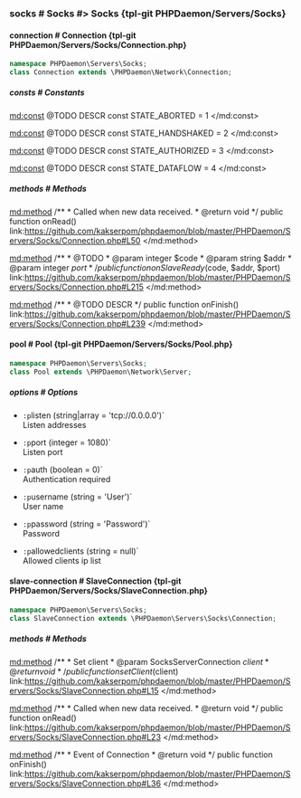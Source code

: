 ### socks # Socks #> Socks {tpl-git PHPDaemon/Servers/Socks}

<!-- include-namespace path="\PHPDaemon\Servers\Socks" level="" access="" -->
#### connection # Connection {tpl-git PHPDaemon/Servers/Socks/Connection.php}

```php
namespace PHPDaemon\Servers\Socks;
class Connection extends \PHPDaemon\Network\Connection;
```

##### consts # Constants

<md:const>
@TODO DESCR
const STATE_ABORTED = 1
</md:const>

<md:const>
@TODO DESCR
const STATE_HANDSHAKED = 2
</md:const>

<md:const>
@TODO DESCR
const STATE_AUTHORIZED = 3
</md:const>

<md:const>
@TODO DESCR
const STATE_DATAFLOW = 4
</md:const>

<div class="clearboth"></div>

##### methods # Methods

<md:method>
/**
	 * Called when new data received.
	 * @return void
	 */
public function onRead()
link:https://github.com/kakserpom/phpdaemon/blob/master/PHPDaemon/Servers/Socks/Connection.php#L50
</md:method>

<md:method>
/**
	 * @TODO
	 * @param integer $code
	 * @param string  $addr
	 * @param integer $port
	 */
public function onSlaveReady($code, $addr, $port)
link:https://github.com/kakserpom/phpdaemon/blob/master/PHPDaemon/Servers/Socks/Connection.php#L215
</md:method>

<md:method>
/**
	 * @TODO DESCR
	 */
public function onFinish()
link:https://github.com/kakserpom/phpdaemon/blob/master/PHPDaemon/Servers/Socks/Connection.php#L239
</md:method>

<div class="clearboth"></div>

#### pool # Pool {tpl-git PHPDaemon/Servers/Socks/Pool.php}

```php
namespace PHPDaemon\Servers\Socks;
class Pool extends \PHPDaemon\Network\Server;
```

##### options # Options

 - `:p`listen (string|array = 'tcp://0.0.0.0')`  
 Listen addresses

 - `:p`port (integer = 1080)`  
 Listen port

 - `:p`auth (boolean = 0)`  
 Authentication required

 - `:p`username (string = 'User')`  
 User name

 - `:p`password (string = 'Password')`  
 Password

 - `:p`allowedclients (string = null)`  
 Allowed clients ip list

#### slave-connection # SlaveConnection {tpl-git PHPDaemon/Servers/Socks/SlaveConnection.php}

```php
namespace PHPDaemon\Servers\Socks;
class SlaveConnection extends \PHPDaemon\Servers\Socks\Connection;
```

##### methods # Methods

<md:method>
/**
	 * Set client
	 * @param  SocksServerConnection $client
	 * @return void
	 */
public function setClient($client)
link:https://github.com/kakserpom/phpdaemon/blob/master/PHPDaemon/Servers/Socks/SlaveConnection.php#L15
</md:method>

<md:method>
/**
	 * Called when new data received.
	 * @return void
	 */
public function onRead()
link:https://github.com/kakserpom/phpdaemon/blob/master/PHPDaemon/Servers/Socks/SlaveConnection.php#L23
</md:method>

<md:method>
/**
	 * Event of Connection
	 * @return void
	 */
public function onFinish()
link:https://github.com/kakserpom/phpdaemon/blob/master/PHPDaemon/Servers/Socks/SlaveConnection.php#L36
</md:method>

<div class="clearboth"></div>


<!--/ include-namespace -->